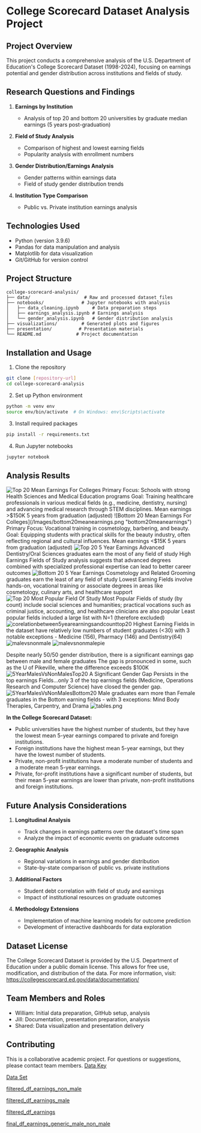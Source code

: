 # College Scorecard Dataset Analysis Project

## Project Overview
This project conducts a comprehensive analysis of the U.S. Department of Education's College Scorecard Dataset (1998-2024), focusing on earnings potential and gender distribution across institutions and fields of study.

## Research Questions and Findings
1. **Earnings by Institution**
   - Analysis of top 20 and bottom 20 universities by graduate median earnings (5 years post-graduation)

2. **Field of Study Analysis**
   - Comparison of highest and lowest earning fields
   - Popularity analysis with enrollment numbers

3. **Gender Distribution/Earnings Analysis**
   - Gender patterns within earnings data
   - Field of study gender distribution trends

4. **Institution Type Comparison**
   - Public vs. Private institution earnings analysis

## Technologies Used
- Python (version 3.9.6)
- Pandas for data manipulation and analysis
- Matplotlib for data visualization
- Git/GitHub for version control

## Project Structure
```
college-scorecard-analysis/
├── data/                    # Raw and processed dataset files
├── notebooks/              # Jupyter notebooks with analysis
│   ├── data_cleaning.ipynb     # Data preparation steps
│   ├── earnings_analysis.ipynb # Earnings analysis
│   └── gender_analysis.ipynb   # Gender distribution analysis
├── visualizations/         # Generated plots and figures
├── presentation/          # Presentation materials
└── README.md             # Project documentation
```

## Installation and Usage
1. Clone the repository
```bash
git clone [repository-url]
cd college-scorecard-analysis
```

2. Set up Python environment
```bash
python -m venv env
source env/bin/activate  # On Windows: env\Scripts\activate
```

3. Install required packages
```bash
pip install -r requirements.txt
```

4. Run Jupyter notebooks
```bash
jupyter notebook
```

## Analysis Results
![Top 20 Mean Earnings For Colleges](/Images/top20meanearnings.png "top20meanearnings")
Primary Focus: Schools with strong Health Sciences and Medical Education programs 
Goal: Training healthcare professionals in various medical fields (e.g., medicine, dentistry, nursing) and advancing medical research through STEM disciplines.
Mean earnings >$150K 5 years from graduation (adjusted)
![Bottom 20 Mean Earnings For Colleges](/Images/bottom20meanearnings.png "bottom20meanearnings")
Primary Focus: Vocational training in cosmetology, barbering, and beauty.
Goal: Equipping students with practical skills for the beauty industry, often reflecting regional and cultural influences.
Mean earnings <$15K 
5 years from graduation (adjusted)
![Top 20 5 Year Earnings](/Images/5YearMalesVsNonMalesTop20FieldOfStudy.png "5YearMalesVsNonMalesTop20FieldOfStudy")
Advanced Dentistry/Oral Sciences graduates earn the most of any field of study 
High Earnings Fields of Study analysis suggests that advanced degrees combined with specialized professional expertise can lead to better career outcomes
![Bottom 20 5 Year Earnings](/Images/5YearMalesVsNonMalesBottom20FieldOfStudy.png "5YearMalesVsNonMalesBottom20FieldOfStudy")
Cosmetology and Related Grooming graduates earn the least of any field of study 
Lowest Earning Fields involve hands-on, vocational training or associate degrees in areas like cosmetology, culinary arts, and healthcare support
![Top 20 Most Popular Field Of Study](/Images/output.png "output")
Most Popular Fields of study (by count) include social sciences and humanities; practical vocations such as criminal justice, accounting, and healthcare clinicians are also popular
Least popular fields included a large list with N=1 (therefore excluded)
![corelationbetween5yearearningsandcounttop20](/Images/corelationbetween5yearearningsandcounttop20.png "corelationbetween5yearearningsandcounttop20")
Highest Earning Fields in the dataset have relatively low numbers of student graduates (<30) with 3 notable exceptions - Medicine (156), Pharmacy (146) and Dentistry(64)
![malevsnonmale](/Images/malevsnonmale.png "malevsnonmale")
![malevsnonmalepie](/Images/malevsnonmalepie.png "malevsnonmalepie")

Despite nearly 50/50 gender distribution,  there is a significant earnings gap between male and female graduates
The gap is pronounced in some, such as the U of Pikeville, where the difference exceeds $100K
![5YearMalesVsNonMalesTop20](/Images/5YearMalesVsNonMalesTop20.png "5YearMalesVsNonMalesTop20")
A Significant Gender Gap Persists in the top earnings Fields…only 3 of the top earnings fields (Medicine, Operations Research and Computer Science) have closed the gender gap.
![5YearMalesVsNonMalesBottom20](/Images/5YearMalesVsNonMalesBottom20.png "5YearMalesVsNonMalesBottom20")
Male graduates earn more than Female graduates in the Bottom earning fields -  with 3 exceptions: Mind Body Therapies, Carpentry, and Drama
![tables.png](/Images/tables.png "tables")

**In the College Scorecard Dataset:**
- Public universities have the highest number of students, but they have the lowest mean 5-year earnings compared to private and foreign institutions. 
- Foreign institutions have the highest mean 5-year earnings, but they have the lowest number of students. 
- Private, non-profit institutions have a moderate number of students and a moderate mean 5-year earnings. 
- Private, for-profit institutions have a significant number of students, but their mean 5-year earnings are lower than private, non-profit institutions and foreign institutions.

## Future Analysis Considerations
1. **Longitudinal Analysis**
   - Track changes in earnings patterns over the dataset's time span
   - Analyze the impact of economic events on graduate outcomes

2. **Geographic Analysis**
   - Regional variations in earnings and gender distribution
   - State-by-state comparison of public vs. private institutions

3. **Additional Factors**
   - Student debt correlation with field of study and earnings
   - Impact of institutional resources on graduate outcomes

4. **Methodology Extensions**
   - Implementation of machine learning models for outcome prediction
   - Development of interactive dashboards for data exploration

## Dataset License
The College Scorecard Dataset is provided by the U.S. Department of Education under a public domain license. This allows for free use, modification, and distribution of the data. For more information, visit: https://collegescorecard.ed.gov/data/documentation/

## Team Members and Roles
- William: Initial data preparation, GitHub setup, analysis
- Jill: Documentation, presentation preparation, analysis
- Shared: Data visualization and presentation delivery

## Contributing
This is a collaborative academic project. For questions or suggestions, please contact team members.
[Data Key](https://docs.google.com/spreadsheets/d/1qOUqh_U5ZSih58I9x1BguEX2FoaeCh1HoaEIgbVYcOU/edit?usp=sharing)

[Data Set](https://archive.org/details/most-recent-cohorts-field-of-study_202411)

[filtered_df_earnings_non_male](https://docs.google.com/spreadsheets/d/1UJlhLSv1_BwbkXTTaiu0-Pcme3UU4H_uf7d4ZLmxd3M/edit?usp=drive_link)

[filtered_df_earnings_male](https://docs.google.com/spreadsheets/d/1myPLsD_RZ0d0j9lohTkh5MWeCcj4nXUk14KopAihpg8/edit?usp=drive_link)

[filtered_df_earnings](https://docs.google.com/spreadsheets/d/1uac0fxP8igegvFTCmkjMWa_ujqArWoM7pOA6jsHV7A0/edit?usp=drive_link)

[final_df_earnings_generic_male_non_male](https://docs.google.com/spreadsheets/d/1hkS7fOC8esa7AQA-w5Hoa228HhUcZ7K5EIXFN52fX_4/edit?usp=drive_link)

